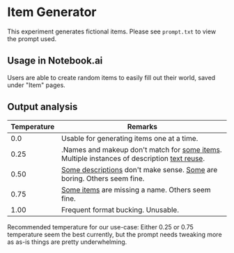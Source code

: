 # Item Generator

This experiment generates fictional items. Please see `prompt.txt` to view the prompt used.

## Usage in Notebook.ai

Users are able to create random items to easily fill out their world, saved under "Item" pages.

## Output analysis

| Temperature | Remarks |
|-------------|---------|
| 0.0         | Usable for generating items one at a time. |
| 0.25        |.Names and makeup don't match for [some items](https://github.com/indentlabs/gpt-3-experiments/blob/master/experiments/item-generator/output-0_25.txt#L11). Multiple instances of description [text reuse](https://github.com/indentlabs/gpt-3-experiments/blob/master/experiments/item-generator/output-0_25.txt#L16). |
| 0.50        | [Some descriptions](https://github.com/indentlabs/gpt-3-experiments/blob/master/experiments/item-generator/output-0_5.txt#L4) don't make sense. [Some](https://github.com/indentlabs/gpt-3-experiments/blob/master/experiments/item-generator/output-0_5.txt#L8) are boring. Others seem fine. |
| 0.75        | [Some items](https://github.com/indentlabs/gpt-3-experiments/blob/master/experiments/item-generator/output-0_75.txt#L10) are missing a name. Others seem fine. |
| 1.00        | Frequent format bucking. Unusable. |

Recommended temperature for our use-case: Either 0.25 or 0.75 temperature seem the best currently, but the prompt needs tweaking more as as-is things are pretty underwhelming.